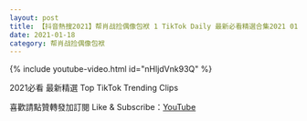 ```yaml
---
layout: post
title: 【抖音熱搜2021】帮肖战捡偶像包袱 1 TikTok Daily 最新必看精選合集2021 01 18
date: 2021-01-18
category: 帮肖战捡偶像包袱
---
```


{% include youtube-video.html id="nHljdVnk93Q" %}

2021必看 最新精選 Top TikTok Trending Clips

喜歡請點贊轉發加訂閱 Like & Subscribe：[YouTube](https://www.youtube.com/channel/UCAoR7VcanIPd04uEq_GIylA/videos)

